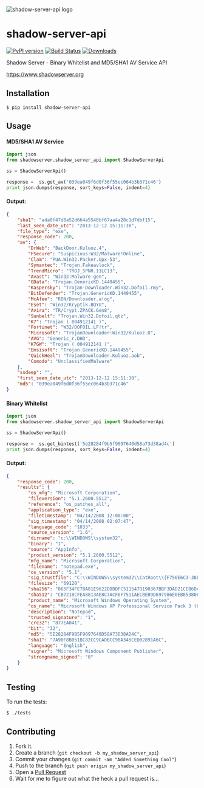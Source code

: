 ![shadow-server-api logo](https://raw.githubusercontent.com/blacktop/shadow-server-api/master/doc/logo.png)

shadow-server-api
=================
[![PyPI version](https://badge.fury.io/py/shadow-server-api.svg)](http://badge.fury.io/py/shadow-server-api) [![Build Status](https://travis-ci.org/blacktop/shadow-server-api.svg?branch=master)](https://travis-ci.org/blacktop/shadow-server-api) [![Downloads](https://pypip.in/download/shadow-server-api/badge.png)](https://pypi.python.org/pypi/shadow-server-api/)

Shadow Server - Binary Whitelist and MD5/SHA1 AV Service API

https://www.shadowserver.org

Installation
-----------

    $ pip install shadow-server-api


Usage
-----
#### MD5/SHA1 AV Service
```python
import json
from shadowserver.shadow_server_api import ShadowServerApi

ss = ShadowServerApi()

response =  ss.get_av('039ea049f6d0f36f55ec064b3b371c46')
print json.dumps(response, sort_keys=False, indent=4)
```

#### Output:
```json
{
    "sha1": "ada0f47d8a52d664a5548bf67aa4a28c1d7dbf15",
    "last_seen_date_utc": "2013-12-12 15:11:38",
    "file_type": "exe",
    "response_code": 200,
    "av": {
        "DrWeb": "BackDoor.Kuluoz.4",
        "FSecure": "Suspicious:W32/Malware!Online",
        "Clam": "PUA.Win32.Packer.Upx-53",
        "Symantec": "Trojan.Fakeavlock",
        "TrendMicro": "TROJ_SPNR.11LC13",
        "Avast": "Win32:Malware-gen",
        "GData": "Trojan.GenericKD.1449455",
        "Kaspersky": "Trojan-Downloader.Win32.Dofoil.rmy",
        "BitDefender": "Trojan.GenericKD.1449455",
        "McAfee": "RDN/Downloader.a!og",
        "Eset": "Win32/Kryptik.BQYU",
        "Avira": "TR/Crypt.ZPACK.Gen8",
        "Sunbelt": "Trojan.Win32.Dofoil.qtz",
        "K7": "Trojan ( 004912141 )",
        "Fortinet": "W32/DOFOIL.LF!tr",
        "Microsoft": "TrojanDownloader:Win32/Kuluoz.D",
        "AVG": "Generic_r.DHD",
        "K7GW": "Trojan ( 004912141 )",
        "Emsisoft": "Trojan.GenericKD.1449455",
        "QuickHeal": "TrojanDownloader.Kuluoz.aob",
        "Comodo": "UnclassifiedMalware"
    },
    "ssdeep": "",
    "first_seen_date_utc": "2013-12-12 15:11:38",
    "md5": "039ea049f6d0f36f55ec064b3b371c46"
}
```

#### Binary Whitelist
```python
import json
from shadowserver.shadow_server_api import ShadowServerApi

ss = ShadowServerApi()

response =  ss.get_bintest('5e28284f9b5f9097640d58a73d38ad4c')
print json.dumps(response, sort_keys=False, indent=4)
```

#### Output:
```json
{
    "response_code": 200,
    "results": {
        "os_mfg": "Microsoft Corporation",
        "fileversion": "5.1.2600.5512",
        "reference": "os_patches_all",
        "application_type": "exe",
        "filetimestamp": "04/14/2008 12:00:00",
        "sig_timestamp": "04/14/2008 02:07:47",
        "language_code": "1033",
        "source_version": "1.6",
        "dirname": "c:\\WINDOWS\\system32",
        "binary": "1",
        "source": "AppInfo",
        "product_version": "5.1.2600.5512",
        "mfg_name": "Microsoft Corporation",
        "filename": "notepad.exe",
        "os_version": "5.1",
        "sig_trustfile": "C:\\WINDOWS\\system32\\CatRoot\\{F750E6C3-38EE-11D1-85E5-00C04FC295EE}\\NT5.CAT",
        "filesize": "69120",
        "sha256": "865F34FE7BA81E9622DDBDFC511547D190367BBF3DAD21CEB6DA3EEC621044F5",
        "sha512": "CB7218CFEA8813AE8C7ACF6F7511AECBEB9D697986E0EB8538065BF9E3E9C6CED9C29270EB677F5ACF08D2E94B21018D8C4A376AA646FA73CE831FC87D448934",
        "product_name": "Microsoft Windows Operating System",
        "os_name": "Microsoft Windows XP Professional Service Pack 3 (build 2600)",
        "description": "Notepad",
        "trusted_signature": "1",
        "crc32": "877EA041",
        "bit": "32",
        "md5": "5E28284F9B5F9097640D58A73D38AD4C",
        "sha1": "7A90F8B051BC82CC9CADBCC9BA345CED02891A6C",
        "language": "English",
        "signer": "Microsoft Windows Component Publisher",
        "strongname_signed": "0"
    }
}
```

Testing
-------

To run the tests:

    $ ./tests

Contributing
------------

1. Fork it.
2. Create a branch (`git checkout -b my_shadow_server_api`)
3. Commit your changes (`git commit -am "Added Something Cool"`)
4. Push to the branch (`git push origin my_shadow_server_api`)
5. Open a [Pull Request](https://github.com/blacktop/shadow-server-api/pulls)
6. Wait for me to figure out what the heck a pull request is...
